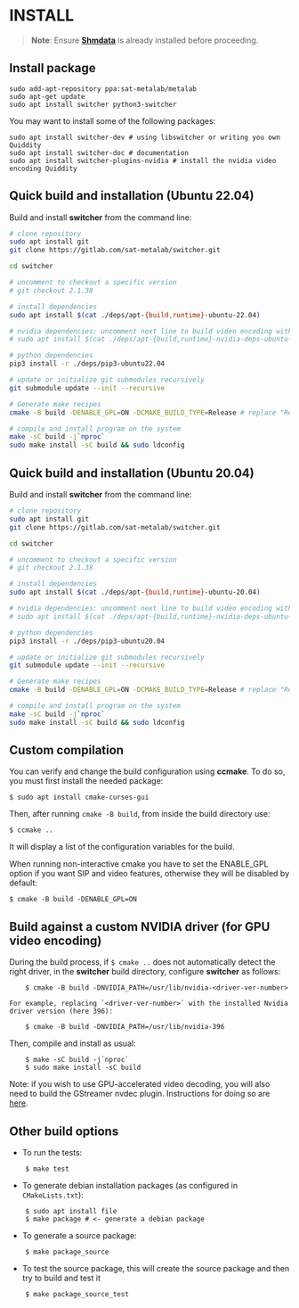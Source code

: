 INSTALL   
=======

> **Note**: Ensure **[Shmdata](https://gitlab.com/sat-metalab/shmdata)** is already installed before proceeding.

## Install package

```
sudo add-apt-repository ppa:sat-metalab/metalab
sudo apt-get update
sudo apt install switcher python3-switcher
```

You may want to install some of the following packages:

```
sudo apt install switcher-dev # using libswitcher or writing you own Quiddity
sudo apt install switcher-doc # documentation
sudo apt install switcher-plugins-nvidia # install the nvidia video encoding Quiddity
```

## Quick build and installation (Ubuntu 22.04)

Build and install **switcher** from the command line:

```bash
# clone repository
sudo apt install git
git clone https://gitlab.com/sat-metalab/switcher.git

cd switcher

# uncomment to checkout a specific version
# git checkout 2.1.38

# install dependencies
sudo apt install $(cat ./deps/apt-{build,runtime}-ubuntu-22.04)

# nvidia dependencies: uncomment next line to build video encoding with the nvidia graphics card
# sudo apt install $(cat ./deps/apt-{build,runtime}-nvidia-deps-ubuntu-22.04)

# python dependencies
pip3 install -r ./deps/pip3-ubuntu22.04

# update or initialize git submodules recursively
git submodule update --init --recursive

# Generate make recipes
cmake -B build -DENABLE_GPL=ON -DCMAKE_BUILD_TYPE=Release # replace "Release" by "Debug" for development

# compile and install program on the system
make -sC build -j`nproc`
sudo make install -sC build && sudo ldconfig
```

## Quick build and installation (Ubuntu 20.04)

Build and install **switcher** from the command line:

```bash
# clone repository
sudo apt install git
git clone https://gitlab.com/sat-metalab/switcher.git

cd switcher

# uncomment to checkout a specific version
# git checkout 2.1.38

# install dependencies
sudo apt install $(cat ./deps/apt-{build,runtime}-ubuntu-20.04)

# nvidia dependencies: uncomment next line to build video encoding with the nvidia graphics card
# sudo apt install $(cat ./deps/apt-{build,runtime}-nvidia-deps-ubuntu-20.04)

# python dependencies
pip3 install -r ./deps/pip3-ubuntu20.04

# update or initialize git submodules recursively
git submodule update --init --recursive

# Generate make recipes
cmake -B build -DENABLE_GPL=ON -DCMAKE_BUILD_TYPE=Release # replace "Release" by "Debug" for development

# compile and install program on the system
make -sC build -j`nproc`
sudo make install -sC build && sudo ldconfig
```

## Custom compilation

You can verify and change the build configuration using **ccmake**. To do so, you must first install the needed package:
    
```
$ sudo apt install cmake-curses-gui
```

Then, after running `cmake -B build`, from inside the build directory use:

```
$ ccmake ..
```
    
It will display a list of the configuration variables for the build.

When running non-interactive cmake you have to set the ENABLE\_GPL option if you want SIP and video features, otherwise they will be disabled by default:
```
$ cmake -B build -DENABLE_GPL=ON
```

## Build against a custom NVIDIA driver (for GPU video encoding)

During the build process, if `$ cmake ..` does not automatically detect the right driver, in the **switcher** build directory, configure **switcher** as follows:

```
    $ cmake -B build -DNVIDIA_PATH=/usr/lib/nvidia-<driver-ver-number>
```

    For example, replacing `<driver-ver-number>` with the installed Nvidia driver version (here 396):

```
    $ cmake -B build -DNVIDIA_PATH=/usr/lib/nvidia-396
```

Then, compile and install as usual:

```
    $ make -sC build -j`nproc`
    $ sudo make install -sC build
```

Note: if you wish to use GPU-accelerated video decoding, you will also need to build the GStreamer nvdec plugin. Instructions for doing so are [here](doc/using-nvdec-gstreamer-plugins.md).

## Other build options

* To run the tests:

```
    $ make test
```

* To generate debian installation packages (as configured in `CMakeLists.txt`):

```
    $ sudo apt install file
    $ make package # <- generate a debian package
```

* To generate a source package:

```
    $ make package_source
```

* To test the source package, this will create the source package and then try to build and test it

```
    $ make package_source_test
```


